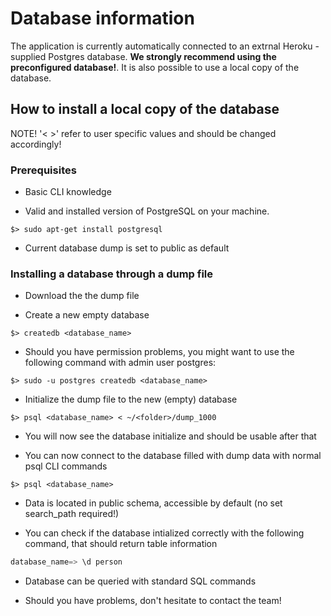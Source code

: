 # Database information

The application is currently automatically connected to an extrnal Heroku -supplied Postgres database. **We strongly recommend using the preconfigured database!**. It is also possible to use a local copy of the database.

## How to install a local copy of the database

NOTE! '< >' refer to user specific values and should be changed accordingly!

### Prerequisites
- Basic CLI knowledge

- Valid and installed version of PostgreSQL on your machine.

```
$> sudo apt-get install postgresql
```

- Current database dump is set to public as default

### Installing a database through a dump file
- Download the the dump file

- Create a new empty database

```
$> createdb <database_name>
```

- Should you have permission problems, you might want to use the following command with admin user postgres:

```
$> sudo -u postgres createdb <database_name>
```

- Initialize the dump file to the new (empty) database

```
$> psql <database_name> < ~/<folder>/dump_1000
```

- You will now see the database initialize and should be usable after that

- You can now connect to the database filled with dump data with normal psql CLI commands

```
$> psql <database_name>
```
 - Data is located in public schema, accessible by default (no set search_path required!)

 - You can check if the database intialized correctly with the following command, that should return table information

```sql
database_name=> \d person
```

- Database can be queried with standard SQL commands

- Should you have problems, don't hesitate to contact the team!

